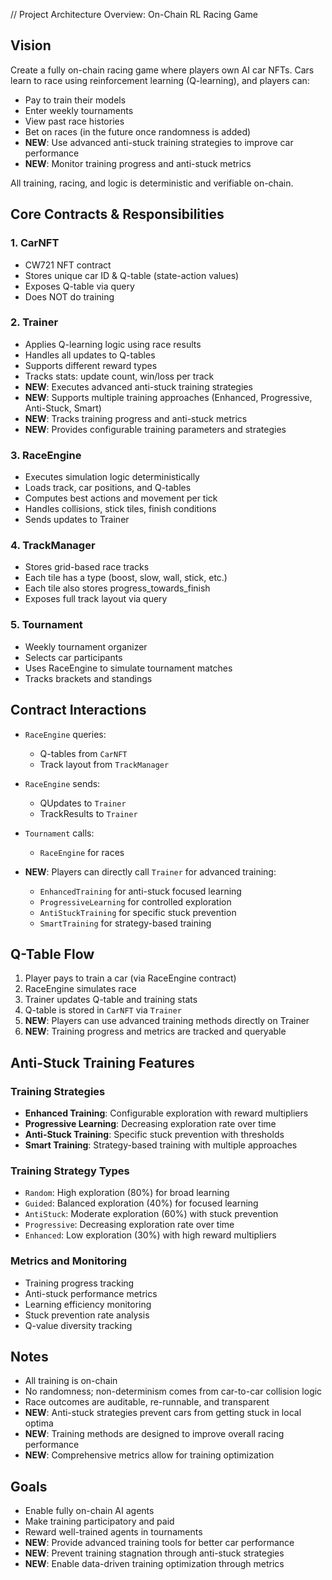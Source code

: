 // Project Architecture Overview: On-Chain RL Racing Game

## Vision

Create a fully on-chain racing game where players own AI car NFTs. Cars learn to race using reinforcement learning (Q-learning), and players can:

* Pay to train their models
* Enter weekly tournaments
* View past race histories
* Bet on races (in the future once randomness is added)
* **NEW**: Use advanced anti-stuck training strategies to improve car performance
* **NEW**: Monitor training progress and anti-stuck metrics

All training, racing, and logic is deterministic and verifiable on-chain.

## Core Contracts & Responsibilities

### 1. CarNFT

* CW721 NFT contract
* Stores unique car ID & Q-table (state-action values)
* Exposes Q-table via query
* Does NOT do training

### 2. Trainer

* Applies Q-learning logic using race results
* Handles all updates to Q-tables
* Supports different reward types
* Tracks stats: update count, win/loss per track
* **NEW**: Executes advanced anti-stuck training strategies
* **NEW**: Supports multiple training approaches (Enhanced, Progressive, Anti-Stuck, Smart)
* **NEW**: Tracks training progress and anti-stuck metrics
* **NEW**: Provides configurable training parameters and strategies

### 3. RaceEngine

* Executes simulation logic deterministically
* Loads track, car positions, and Q-tables
* Computes best actions and movement per tick
* Handles collisions, stick tiles, finish conditions
* Sends updates to Trainer

### 4. TrackManager

* Stores grid-based race tracks
* Each tile has a type (boost, slow, wall, stick, etc.)
* Each tile also stores progress_towards_finish
* Exposes full track layout via query

### 5. Tournament

* Weekly tournament organizer
* Selects car participants
* Uses RaceEngine to simulate tournament matches
* Tracks brackets and standings

## Contract Interactions

* `RaceEngine` queries:

  * Q-tables from `CarNFT`
  * Track layout from `TrackManager`

* `RaceEngine` sends:

  * QUpdates to `Trainer`
  * TrackResults to `Trainer`

* `Tournament` calls:

  * `RaceEngine` for races

* **NEW**: Players can directly call `Trainer` for advanced training:

  * `EnhancedTraining` for anti-stuck focused learning
  * `ProgressiveLearning` for controlled exploration
  * `AntiStuckTraining` for specific stuck prevention
  * `SmartTraining` for strategy-based training

## Q-Table Flow

1. Player pays to train a car (via RaceEngine contract)
2. RaceEngine simulates race
3. Trainer updates Q-table and training stats
4. Q-table is stored in `CarNFT` via `Trainer`
5. **NEW**: Players can use advanced training methods directly on Trainer
6. **NEW**: Training progress and metrics are tracked and queryable

## Anti-Stuck Training Features

### Training Strategies
* **Enhanced Training**: Configurable exploration with reward multipliers
* **Progressive Learning**: Decreasing exploration rate over time
* **Anti-Stuck Training**: Specific stuck prevention with thresholds
* **Smart Training**: Strategy-based training with multiple approaches

### Training Strategy Types
* `Random`: High exploration (80%) for broad learning
* `Guided`: Balanced exploration (40%) for focused learning
* `AntiStuck`: Moderate exploration (60%) with stuck prevention
* `Progressive`: Decreasing exploration rate over time
* `Enhanced`: Low exploration (30%) with high reward multipliers

### Metrics and Monitoring
* Training progress tracking
* Anti-stuck performance metrics
* Learning efficiency monitoring
* Stuck prevention rate analysis
* Q-value diversity tracking

## Notes

* All training is on-chain
* No randomness; non-determinism comes from car-to-car collision logic
* Race outcomes are auditable, re-runnable, and transparent
* **NEW**: Anti-stuck strategies prevent cars from getting stuck in local optima
* **NEW**: Training methods are designed to improve overall racing performance
* **NEW**: Comprehensive metrics allow for training optimization

## Goals

* Enable fully on-chain AI agents
* Make training participatory and paid
* Reward well-trained agents in tournaments
* **NEW**: Provide advanced training tools for better car performance
* **NEW**: Prevent training stagnation through anti-stuck strategies
* **NEW**: Enable data-driven training optimization through metrics
